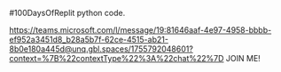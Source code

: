 #100DaysOfReplit python code.

https://teams.microsoft.com/l/message/19:81646aaf-4e97-4958-bbbb-ef952a3451d8_b28a5b7f-62ce-4515-ab21-8b0e180a445d@unq.gbl.spaces/1755792048601?context=%7B%22contextType%22%3A%22chat%22%7D
JOIN ME!
